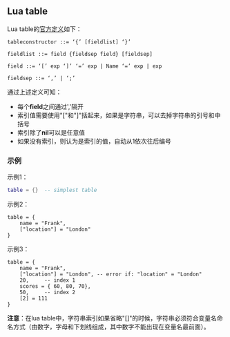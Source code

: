 ## Lua table
Lua table的[官方定义](http://www.lua.org/manual/5.2/manual.html#3.4.8)如下：
```
tableconstructor ::= ‘{’ [fieldlist] ‘}’
```
```
fieldlist ::= field {fieldsep field} [fieldsep]
```
```
field ::= ‘[’ exp ‘]’ ‘=’ exp | Name ‘=’ exp | exp
```
```
fieldsep ::= ‘,’ | ‘;’
```

通过上述定义可知：
* 每个**field**之间通过','隔开
* 索引值需要使用"\["和"\]"括起来，如果是字符串，可以去掉字符串的引号和中括号
* 索引除了**nil**可以是任意值
* 如果没有索引，则认为是索引的值，自动从1依次往后编号

### 示例
示例1：
```lua
table = {}  -- simplest table
```

示例2：
```
table = {
	name = "Frank",
	["location"] = "London"
}
```

示例3：
```
table = {
	name = "Frank",
	["location"] = "London", -- error if: "location" = "London"
	20,		-- index 1
	scores = { 60, 80, 70},
	50,		-- index 2
	[2] = 111
}
```

**注意**：在lua table中，字符串索引如果省略"[]"的时候，字符串必须符合变量名命名方式（由数字，字母和下划线组成，其中数字不能出现在变量名最前面）。
